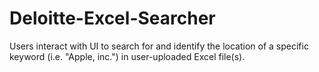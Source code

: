 # Deloitte-Excel-Searcher
Users interact with UI to search for and identify the location of a specific keyword (i.e. "Apple, inc.") in user-uploaded Excel file(s). 
